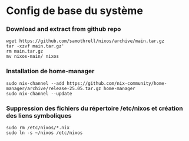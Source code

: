 # Config de base du système

### Download and extract from github repo
`wget https://github.com/samothrell/nixos/archive/main.tar.gz`\
`tar -xzvf main.tar.gz'`\
`rm main.tar.gz`\
`mv nixos-main/ nixos`

### Installation de home-manager
`sudo nix-channel --add https://github.com/nix-community/home-manager/archive/release-25.05.tar.gz home-manager`\
`sudo nix-channel --update`

### Suppression des fichiers du répertoire /etc/nixos et création des liens symboliques
`sudo rm /etc/nixos/*.nix`\
`sudo ln -s ~/nixos /etc/nixos`
